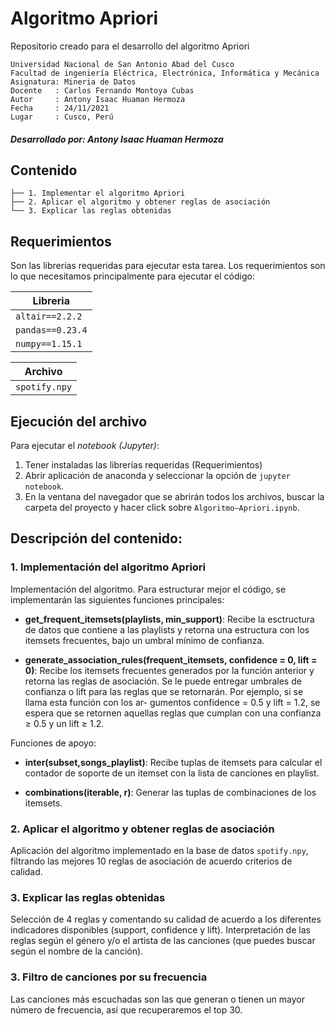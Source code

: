 # Algoritmo Apriori
Repositorio creado para el desarrollo del algoritmo Apriori
```
Universidad Nacional de San Antonio Abad del Cusco
Facultad de ingeniería Eléctrica, Electrónica, Informática y Mecánica
Asignatura: Mineria de Datos
Docente   : Carlos Fernando Montoya Cubas
Autor     : Antony Isaac Huaman Hermoza
Fecha     : 24/11/2021
Lugar     : Cusco, Perú
```
##### Desarrollado por: Antony Isaac Huaman Hermoza

## Contenido

```
├── 1. Implementar el algoritmo Apriori
├── 2. Aplicar el algoritmo y obtener reglas de asociación
└── 3. Explicar las reglas obtenidas
```

## Requerimientos

Son las librerías requeridas para ejecutar esta tarea. Los requerimientos son lo que necesitamos principalmente para ejecutar el código:

| Libreria          | 
| ----------------- |
| `altair==2.2.2`   |
| `pandas==0.23.4`  |
| `numpy==1.15.1`   |

| Archivo           | 
| ----------------- |
| `spotify.npy`     |

## Ejecución del archivo

Para ejecutar el *notebook (Jupyter)*:

1. Tener instaladas las librerías requeridas (Requerimientos)
2. Abrir aplicación de anaconda y seleccionar la opción de `jupyter notebook`.
3. En la ventana del navegador que se abrirán todos los archivos, buscar la carpeta del proyecto y hacer click sobre `Algoritmo–Apriori.ipynb`.

## Descripción del contenido:

### 1. Implementación del algoritmo Apriori

Implementación del algoritmo. 
Para estructurar mejor el código, se implementarán las siguientes funciones principales:

- **get_frequent_itemsets(playlists, min_support)**: Recibe la esctructura de datos que contiene a las playlists y retorna una estructura con los itemsets frecuentes, bajo un umbral mínimo de confianza.
  
- **generate_association_rules(frequent_itemsets, confidence = 0, lift = 0)**: Recibe los itemsets frecuentes generados por la función anterior y retorna las reglas de asociación. Se le puede entregar umbrales de confianza o lift para las reglas que se retornarán. Por ejemplo, si se llama esta función con los ar- gumentos confidence = 0.5 y lift = 1.2, se espera que se retornen aquellas reglas que cumplan con una confianza ≥ 0.5 y un lift ≥ 1.2.

Funciones de apoyo:

- **inter(subset,songs_playlist)**: Recibe tuplas de itemsets para calcular el contador de soporte de un itemset con la lista de canciones en playlist.

- **combinations(iterable, r)**: Generar las tuplas de combinaciones de los itemsets.

### 2. Aplicar el algoritmo y obtener reglas de asociación

Aplicación del algoritmo implementado en la base de datos `spotify.npy`, filtrando las
mejores 10 reglas de asociación de acuerdo criterios de calidad.

### 3. Explicar las reglas obtenidas

Selección de 4 reglas y comentando su calidad de acuerdo a los diferentes indicadores disponibles (support, confidence y lift). Interpretación de las reglas según el género y/o el artista de las canciones (que puedes buscar según el nombre de la canción).

### 3. Filtro de canciones por su frecuencia

Las canciones más escuchadas son las que generan o tienen un mayor número de frecuencia, así que recuperaremos el top 30.
